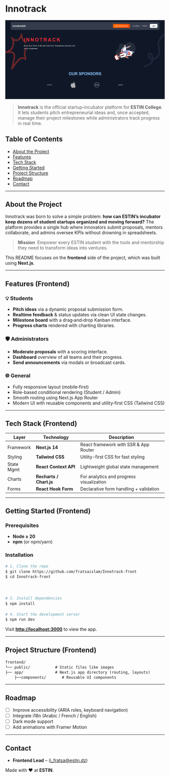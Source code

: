 # Innotrack

![Innotrack screenshot](screenshot.png)

> **Innotrack** is the official startup‑incubator platform for **ESTIN College**. It lets students pitch entrepreneurial ideas and, once accepted, manage their project milestones while administrators track progress in real time.

## Table of Contents

* [About the Project](#about-the-project)
* [Features](#features)
* [Tech Stack](#tech-stack)
* [Getting Started](#getting-started)
* [Project Structure](#project-structure)
* [Roadmap](#roadmap)
* [Contact](#contact)

---

## About the Project

Innotrack was born to solve a simple problem: **how can ESTIN’s incubator keep dozens of student startups organized and moving forward?**  The platform provides a single hub where innovators submit proposals, mentors collaborate, and admins oversee KPIs without drowning in spreadsheets.

> **Mission**  Empower every ESTIN student with the tools and mentorship they need to transform ideas into ventures.

This README focuses on the **frontend** side of the project, which was built using **Next.js**.

---

## Features (Frontend)

### 💡 Students

* **Pitch ideas** via a dynamic proposal submission form.
* **Realtime feedback** & status updates via clean UI state changes.
* **Milestone board** with a drag‑and‑drop Kanban interface.
* **Progress charts** rendered with charting libraries.

### 🛡️ Administrators

* **Moderate proposals** with a scoring interface.
* **Dashboard** overview of all teams and their progress.
* **Send announcements** via modals or broadcast cards.

### 🌐 General

* Fully responsive layout (mobile‑first)
* Role-based conditional rendering (Student / Admin)
* Smooth routing using Next.js App Router
* Modern UI with reusable components and utility‑first CSS (Tailwind CSS)

---

## Tech Stack (Frontend)

| Layer      | Technology              | Description                              |
| ---------- | ----------------------- | ---------------------------------------- |
| Framework  | **Next.js 14**          | React framework with SSR & App Router    |
| Styling    | **Tailwind CSS**        | Utility-first CSS for fast styling       |
| State Mgmt | **React Context API**   | Lightweight global state management      |
| Charts     | **Recharts / Chart.js** | For analytics and progress visualization |
| Forms      | **React Hook Form**     | Declarative form handling + validation   |

---

## Getting Started (Frontend)

### Prerequisites

* **Node ≥ 20**
* **npm** (or npm/yarn)

### Installation

```bash
# 1. Clone the repo
$ git clone https://github.com/fratsaislam/Innotrack-front
$ cd Innotrack-front



# 3. Install dependencies
$ npm install

# 4. Start the development server
$ npm run dev
```

Visit **[http://localhost:3000](http://localhost:3000)** to view the app.

---

## Project Structure (Frontend)

```
frontend/
└── public/           # Static files like images
├── app/              # Next.js app directory (routing, layouts)
    ├──components/       # Reusable UI components
```

---

## Roadmap

* [ ] Improve accessibility (ARIA roles, keyboard navigation)
* [ ] Integrate i18n (Arabic / French / English)
* [ ] Dark mode support
* [ ] Add animations with Framer Motion

---

## Contact

* **Frontend Lead** – (i_fratsa@estin.dz)

Made with ❤️ at **ESTIN**.
